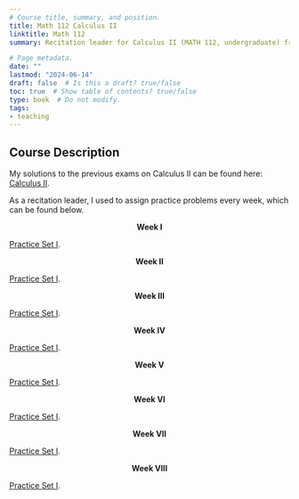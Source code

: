 ```yaml
---
# Course title, summary, and position.
title: Math 112 Calculus II
linktitle: Math 112
summary: Recitation leader for Calculus II (MATH 112, undergraduate) from Fall 2019-Spring 2022.

# Page metadata.
date: ""
lastmod: "2024-06-14"
draft: false  # Is this a draft? true/false
toc: true  # Show table of contents? true/false
type: book  # Do not modify.
tags: 
- teaching
---
```


## Course Description

My solutions to the previous exams on Calculus II can be found here: [Calculus II](CalculusII.pdf).

As a recitation leader, I used to assign practice problems every week, which can be found below.<br />

<p align="center"><b>Week I</b></p>

[Practice Set I](Problem-Set-I.pdf).

<p align="center"><b>Week II</b></p>

[Practice Set I](Problem-Set-I.pdf).

<p align="center"><b>Week III</b></p>

[Practice Set I](Problem-Set-I.pdf).


<p align="center"><b>Week IV</b></p>

[Practice Set I](Problem-Set-I.pdf).

<p align="center"><b>Week V</b></p>

[Practice Set I](Problem-Set-I.pdf).

<p align="center"><b>Week VI</b></p>

[Practice Set I](Problem-Set-I.pdf).

<p align="center"><b>Week VII</b></p>

[Practice Set I](Problem-Set-I.pdf).

<p align="center"><b>Week VIII</b></p>

[Practice Set I](Problem-Set-I.pdf).


